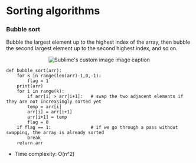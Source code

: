 # Sorting algorithms

### Bubble sort
Bubble the largest element up to the highest index of the array, then bubble the second largest element up to the second highest index, and so on.

<p align="center">
  <img src="https://upload.wikimedia.org/wikipedia/commons/c/c8/Bubble-sort-example-300px.gif" alt="Sublime's custom image"/>
  image caption
</p>


```
def bubble_sort(arr):
    for k in range(len(arr)-1,0,-1):       
        flag = 1   
	print(arr)
	for i in range(k):
	    if arr[i] > arr[i+1]:   # swap the two adjacent elements if they are not increasingly sorted yet
	    temp = arr[i]
	    arr[i] = arr[i+1]
	    arr[i+1] = temp
	    flag = 0
	if flag == 1:               # if we go through a pass without swapping, the array is already sorted
	    break
	return arr
```
* Time complexity: O(n^2)
 


